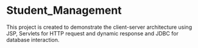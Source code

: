 # Student_Management
This project is created to demonstrate the client-server architecture using JSP, Servlets for HTTP request and dynamic response and JDBC for database interaction.
